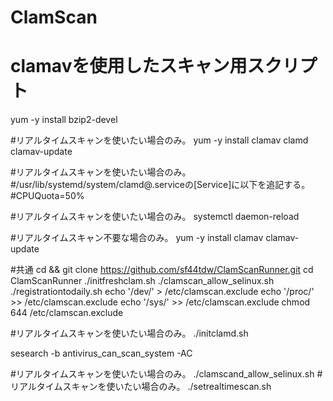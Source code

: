 # ClamScan
# clamavを使用したスキャン用スクリプト

yum -y install bzip2-devel

#リアルタイムスキャンを使いたい場合のみ。
yum -y install clamav clamd clamav-update

#リアルタイムスキャンを使いたい場合のみ。
#/usr/lib/systemd/system/clamd@.serviceの[Service]に以下を追記する。
#CPUQuota=50%

#リアルタイムスキャンを使いたい場合のみ。
systemctl daemon-reload


#リアルタイムスキャン不要な場合のみ。
yum -y install clamav clamav-update

#共通
cd && git clone https://github.com/sf44tdw/ClamScanRunner.git
cd ClamScanRunner
./initfreshclam.sh
./clamscan_allow_selinux.sh
./registrationtodaily.sh
echo '/dev/' > /etc/clamscan.exclude
echo '/proc/' >> /etc/clamscan.exclude
echo '/sys/' >> /etc/clamscan.exclude
chmod 644 /etc/clamscan.exclude

#リアルタイムスキャンを使いたい場合のみ。
./initclamd.sh

sesearch -b antivirus_can_scan_system -AC

#リアルタイムスキャンを使いたい場合のみ。
./clamscand_allow_selinux.sh
#リアルタイムスキャンを使いたい場合のみ。
./setrealtimescan.sh

